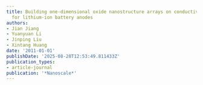 ```yaml
---
title: Building one-dimensional oxide nanostructure arrays on conductive metal substrates
  for lithium-ion battery anodes
authors:
- Jian Jiang
- Yuanyuan Li
- Jinping Liu
- Xintang Huang
date: '2011-01-01'
publishDate: '2025-08-28T12:53:49.811433Z'
publication_types:
- article-journal
publication: '*Nanoscale*'
---
```

